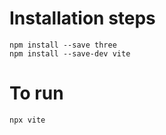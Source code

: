 # Installation steps
```
npm install --save three
npm install --save-dev vite
```

# To run
```
npx vite
```